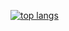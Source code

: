 [![top langs](https://github-readme-stats.vercel.app/api/top-langs/?username=loui-dev&layout=compact&theme=vision-friendly-dark)](https://github.com/anuraghazra/github-readme-stats)
